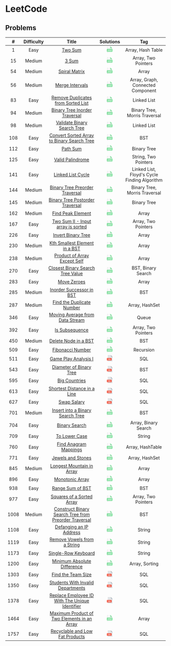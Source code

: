 # LeetCode

## Problems
|  #   | Difficulty |                                                                   Title                                                                    |                                                   Solutions                                                    |                     Tag                      |
|:----:|:----------:|:------------------------------------------------------------------------------------------------------------------------------------------:|:--------------------------------------------------------------------------------------------------------------:|:--------------------------------------------:|
|  1   |    Easy    |                                              [Two Sum](https://leetcode.com/problems/two-sum)                                              |                       [<img height=20 src="icons/java.svg">](solutions/0001-two-sum.md)                        |              Array, Hash Table               |
|  15  |   Medium   |                                                [3 Sum](https://leetcode.com/problems/3sum)                                                 |                         [<img height=20 src="icons/java.svg">](solutions/0015-3sum.md)                         |             Array, Two Pointers              |
|  54  |   Medium   |                                        [Spiral Matrix](https://leetcode.com/problems/spiral-matrix)                                        |                    [<img height=20 src="icons/java.svg">](solutions/0054-spiral-matrix.md)                     |                    Array                     |
|  56  |   Medium   |                                      [Merge Intervals](https://leetcode.com/problems/merge-intervals)                                      |                   [<img height=20 src="icons/java.svg">](solutions/0056-merge-intervals.md)                    |      Array, Graph, Connected Component       |
|  83  |    Easy    |                   [Remove Duplicates from Sorted List](https://leetcode.com/problems/remove-duplicates-from-sorted-list)                   |          [<img height=20 src="icons/java.svg">](solutions/0083-remove-duplicates-from-sorted-list.md)          |                 Linked List                  |
|  94  |   Medium   |                        [Binary Tree Inorder Traversal](https://leetcode.com/problems/binary-tree-inorder-traversal)                        |            [<img height=20 src="icons/java.svg">](solutions/0094-binary-tree-inorder-traversal.md)             |        Binary Tree, Morris Traversal         |
|  98  |   Medium   |                          [Validate Binary Search Tree](https://leetcode.com/problems/validate-binary-search-tree)                          |             [<img height=20 src="icons/java.svg">](solutions/0098-validate-binary-search-tree.md)              |                 Linked List                  |
| 108  |    Easy    |           [Convert Sorted Array to Binary Search Tree](https://leetcode.com/problems/convert-sorted-array-to-binary-search-tree)           |      [<img height=20 src="icons/java.svg">](solutions/0108-convert-sorted-array-to-binary-search-tree.md)      |                     BST                      |
| 112  |    Easy    |                                             [Path Sum](https://leetcode.com/problems/path-sum)                                             |                       [<img height=20 src="icons/java.svg">](solutions/0112-path-sum.md)                       |                 Binary Tree                  |
| 125  |    Easy    |                                     [Valid Palindrome](https://leetcode.com/problems/valid-palindrome)                                     |                   [<img height=20 src="icons/java.svg">](solutions/0125-valid-palindrome.md)                   |             String, Two Pointers             |
| 141  |    Easy    |                                    [Linked List Cycle](https://leetcode.com/problems/linked-list-cycle)                                    |                  [<img height=20 src="icons/java.svg">](solutions/0141-linked-list-cycle.md)                   | Linked List, Floyd's Cycle Finding Algorithm |
| 144  |   Medium   |                       [Binary Tree Preorder Traversal](https://leetcode.com/problems/binary-tree-preorder-traversal)                       |            [<img height=20 src="icons/java.svg">](solutions/0144-binary-tree-preorder-traversal.md)            |        Binary Tree, Morris Traversal         |
| 145  |   Medium   |                      [Binary Tree Postorder Traversal](https://leetcode.com/problems/binary-tree-postorder-traversal)                      |           [<img height=20 src="icons/java.svg">](solutions/0145-binary-tree-postorder-traversal.md)            |                 Binary Tree                  |
| 162  |   Medium   |                                    [Find Peak Element](https://leetcode.com/problems/find-peak-element)                                    |                  [<img height=20 src="icons/java.svg">](solutions/0162-find-peak-element.md)                   |                    Array                     |
| 167  |    Easy    |                    [Two Sum II - Input array is sorted](https://leetcode.com/problems/two-sum-ii-input-array-is-sorted)                    |           [<img height=20 src="icons/java.svg">](solutions/0167-two-sum-ii-input-array-is-sorted.md)           |             Array, Two Pointers              |
| 226  |    Easy    |                                   [Invert Binary Tree](https://leetcode.com/problems/invert-binary-tree)                                   |                  [<img height=20 src="icons/java.svg">](solutions/0226-invert-binary-tree.md)                  |                    Array                     |
| 230  |   Medium   |                        [Kth Smallest Element in a BST](https://leetcode.com/problems/kth-smallest-element-in-a-bst)                        |            [<img height=20 src="icons/java.svg">](solutions/0230-kth-smallest-element-in-a-bst.md)             |                    Array                     |
| 238  |   Medium   |                         [Product of Array Except Self](https://leetcode.com/problems/product-of-array-except-self)                         |             [<img height=20 src="icons/java.svg">](solutions/0238-product-of-array-except-self.md)             |                    Array                     |
| 270  |    Easy    |                     [Closest Binary Search Tree Value](https://leetcode.com/problems/closest-binary-search-tree-value)                     |           [<img height=20 src="icons/java.svg">](solutions/0270-closest-binary-search-tree-value.md)           |              BST, Binary Search              |
| 283  |    Easy    |                                          [Move Zeroes](https://leetcode.com/problems/move-zeroes)                                          |                     [<img height=20 src="icons/java.svg">](solutions/0283-move-zeroes.md)                      |                    Array                     |
| 285  |   Medium   |                             [Inorder Successor in BST](https://leetcode.com/problems/inorder-successor-in-bst)                             |               [<img height=20 src="icons/java.svg">](solutions/0285-inorder-successor-in-bst.md)               |                     BST                      |
| 287  |   Medium   |                            [Find the Duplicate Number](https://leetcode.com/problems/find-the-duplicate-number)                            |              [<img height=20 src="icons/java.svg">](solutions/0287-find-the-duplicate-number.md)               |                Array, HashSet                |
| 346  |    Easy    |                      [Moving Average from Data Stream](https://leetcode.com/problems/moving-average-from-data-stream)                      |           [<img height=20 src="icons/java.svg">](solutions/0287-moving-average-from-data-stream.md)            |                    Queue                     |
| 392  |    Easy    |                                       [Is Subsequence](https://leetcode.com/problems/is-subsequence)                                       |                    [<img height=20 src="icons/java.svg">](solutions/0392-is-subsequence.md)                    |             Array, Two Pointers              |
| 450  |   Medium   |                                 [Delete Node in a BST](https://leetcode.com/problems/delete-node-in-a-bst)                                 |                 [<img height=20 src="icons/java.svg">](solutions/0450-delete-node-in-a-bst.md)                 |                     BST                      |
| 509  |    Easy    |                                     [Fibonacci Number](https://leetcode.com/problems/fibonacci-number)                                     |                   [<img height=20 src="icons/java.svg">](solutions/0509-fibonacci-number.md)                   |                  Recursion                   |
| 511  |    Easy    |                                 [Game Play Analysis I](https://leetcode.com/problems/game-play-analysis-i)                                 |                 [<img height=20 src="icons/sql.svg">](solutions/0511-game-play-analysis-i.md)                  |                     SQL                      |
| 543  |    Easy    |                              [Diameter of Binary Tree](https://leetcode.com/problems/diameter-of-binary-tree)                              |                [<img height=20 src="icons/sql.svg">](solutions/0543-diameter-of-binary-tree.md)                |                     BST                      |
| 595  |    Easy    |                                        [Big Countries](https://leetcode.com/problems/big-countries)                                        |                     [<img height=20 src="icons/sql.svg">](solutions/0595-big-countries.md)                     |                     SQL                      |
| 613  |    Easy    |                          [Shortest Distance in a Line](https://leetcode.com/problems/shortest-distance-in-a-line)                          |              [<img height=20 src="icons/sql.svg">](solutions/0613-shortest-distance-in-a-line.md)              |                     SQL                      |
| 627  |    Easy    |                                          [Swap Salary](https://leetcode.com/problems/swap-salary)                                          |                      [<img height=20 src="icons/sql.svg">](solutions/0627-swap-salary.md)                      |                     SQL                      |
| 701  |   Medium   |                     [Insert into a Binary Search Tree](https://leetcode.com/problems/insert-into-a-binary-search-tree)                     |           [<img height=20 src="icons/java.svg">](solutions/0701-insert-into-a-binary-search-tree.md)           |                     BST                      |
| 704  |    Easy    |                                        [Binary Search](https://leetcode.com/problems/binary-search)                                        |                    [<img height=20 src="icons/java.svg">](solutions/0704-binary-search.md)                     |             Array, Binary Search             |
| 709  |    Easy    |                                        [To Lower Case](https://leetcode.com/problems/to-lower-case)                                        |                    [<img height=20 src="icons/java.svg">](solutions/0709-to-lower-case.md)                     |                    String                    |
| 760  |    Easy    |                                [Find Anagram Mappings](https://leetcode.com/problems/find-anagram-mappings)                                |                [<img height=20 src="icons/java.svg">](solutions/0760-find-anagram-mappings.md)                 |               Array, HashTable               |
| 771  |    Easy    |                                    [Jewels and Stones](https://leetcode.com/problems/jewels-and-stones)                                    |                  [<img height=20 src="icons/java.svg">](solutions/0771-jewels-and-stones.md)                   |                Array, HashSet                |
| 845  |   Medium   |                            [Longest Mountain in Array](https://leetcode.com/problems/longest-mountain-in-array)                            |              [<img height=20 src="icons/java.svg">](solutions/0845-longest-mountain-in-array.md)               |                    Array                     |
| 896  |    Easy    |                                      [Monotonic Array](https://leetcode.com/problems/monotonic-array)                                      |                   [<img height=20 src="icons/java.svg">](solutions/0896-monotonic-array.md)                    |                    Array                     |
| 938  |    Easy    |                                     [Range Sum of BST](https://leetcode.com/problems/range-sum-of-bst)                                     |                   [<img height=20 src="icons/java.svg">](solutions/0938-range-sum-of-bst.md)                   |                     BST                      |
| 977  |    Easy    |                            [Squares of a Sorted Array](https://leetcode.com/problems/squares-of-a-sorted-array)                            |              [<img height=20 src="icons/java.svg">](solutions/0977-squares-of-a-sorted-array.md)               |             Array, Two Pointers              |
| 1008 |   Medium   | [Construct Binary Search Tree from Preorder Traversal](https://leetcode.com/problems/construct-binary-search-tree-from-preorder-traversal) | [<img height=20 src="icons/java.svg">](solutions/1008-construct-binary-search-tree-from-preorder-traversal.md) |                     BST                      |
| 1108 |    Easy    |                             [Defanging an IP Address](https://leetcode.com/problems/defanging-an-ip-address/)                              |               [<img height=20 src="icons/java.svg">](solutions/1108-defanging-an-ip-address.md)                |                    String                    |
| 1119 |    Easy    |                         [Remove Vowels from a String](https://leetcode.com/problems/remove-vowels-from-a-string/)                          |             [<img height=20 src="icons/java.svg">](solutions/1119-remove-vowels-from-a-string.md)              |                    String                    |
| 1173 |    Easy    |                                 [Single-Row Keyboard](https://leetcode.com/problems/single-row-keyboard/)                                  |                 [<img height=20 src="icons/java.svg">](solutions/1173-single-row-keyboard.md)                  |                    String                    |
| 1200 |    Easy    |                         [Minimum Absolute Difference](https://leetcode.com/problems/minimum-absolute-difference/)                          |             [<img height=20 src="icons/java.svg">](solutions/1200-minimum-absolute-difference.md)              |                Array, Sorting                |
| 1303 |    Easy    |                                   [Find the Team Size](https://leetcode.com/problems/find-the-team-size)                                   |                  [<img height=20 src="icons/sql.svg">](solutions/1303-find-the-team-size.md)                   |                     SQL                      |
| 1350 |    Easy    |                    [Students With Invalid Departments](https://leetcode.com/problems/students-with-invalid-departments)                    |           [<img height=20 src="icons/sql.svg">](solutions/1350-students-with-invalid-departments.md)           |                     SQL                      |
| 1378 |    Easy    |       [Replace Employee ID With The Unique Identifier](https://leetcode.com/problems/replace-employee-id-with-the-unique-identifier)       |    [<img height=20 src="icons/sql.svg">](solutions/1378-replace-employee-id-with-the-unique-identifier.md)     |                     SQL                      |
| 1464 |    Easy    |         [Maximum Product of Two Elements in an Array](https://leetcode.com/problems/maximum-product-of-two-elements-in-an-array/)          |     [<img height=20 src="icons/java.svg">](solutions/1464-maximum-product-of-two-elements-in-an-array.md)      |                    Array                     |
| 1757 |    Easy    |                      [Recyclable and Low Fat Products](https://leetcode.com/problems/recyclable-and-low-fat-products)                      |            [<img height=20 src="icons/sql.svg">](solutions/1757-recyclable-and-low-fat-products.md)            |                     SQL                      |